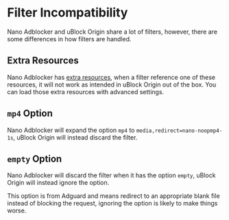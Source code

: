 # Filter Incompatibility

Nano Adblocker and uBlock Origin share a lot of filters, however, there are some differences in how filters are handled. 

## Extra Resources

Nano Adblocker has [extra resources](https://github.com/NanoAdblocker/NanoFilters/blob/master/NanoFilters/NanoResources.txt), 
when a filter reference one of these resources, it will not work as intended in uBlock Origin out of the box. You can load those 
extra resources with advanced settings. 

## `mp4` Option

Nano Adblocker will expand the option `mp4` to `media,redirect=nano-noopmp4-1s`, uBlock Origin will instead discard the filter. 

## `empty` Option

Nano Adblocker will discard the filter when it has the option `empty`, uBlock Origin will instead ignore the option. 

This option is from Adguard and means redirect to an appropriate blank file instead of blocking the request, ignoring the option 
is likely to make things worse. 

